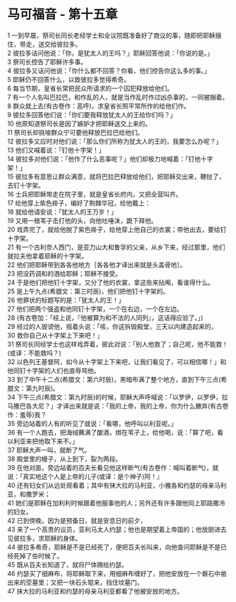 # 马可福音 - 第十五章
  
 1 一到早晨，祭司长同长老经学士和全议院既准备好了商议的事，随即把耶稣捆住，带走，送交给彼拉多。  
 2 彼拉多诘问他说：「你，是犹太人的王吗？」耶稣回答他说：「你说的是。」  
 3 祭司长控告了耶稣许多事。  
 4 彼拉多又诘问他说：「你什么都不回答？你看，他们控告你这么多的事。」  
 5 耶稣仍不回答什么，以致彼拉多觉得希奇。  
 6 每当节期，皇省长常把民众所请求的一个囚犯释放给他们。  
 7 有一个人名叫巴拉巴，和作乱的人，就是当作乱时作过凶杀事的，一同被捆着。  
 8 群众就上去(有古卷作：高呼)，求皇省长照平常所作的给他们作。  
 9 彼拉多回答他们说：「你们要我释放犹太人的王给你们吗？」  
 10 他原知道祭司长是因了嫉妒才把耶稣送交上来的。  
 11 祭司长却挑唆群众宁可要他释放巴拉巴给他们。  
 12 彼拉多又应时对他们说：「那么你们所称为犹太人的王的，我要怎么办呢？」  
 13 他们又喊着说：「钉他十字架！」  
 14 彼拉多对他们说：「他作了什么恶事呢？」他们却极力地喊着：「钉他十字架！」  
 15 彼拉多有意思让群众满意，就将巴拉巴释放给他们，把耶稣交出来，鞭挞了，去钉十字架。  
 16 士兵把耶稣带走在院子里，就是皇省长府内，又把全营叫齐。  
 17 给他穿上紫色褂子，编好了荆棘华冠，给他戴上：  
 18 就给他请安说：「犹太人的王万岁！」  
 19 又用一根苇子击打他的头，向他吐唾沫，跪下拜他。  
 20 戏弄完了，就给他脱了紫色褂子，给他穿上他自己的衣裳；带他出去，要给钉十字架。  
 21 有一个古利奈人西门，是亚力山大和鲁孚的父亲，从乡下来，经过那里，他们就拉夫他拿着耶稣的十字架。  
 22 他们把耶稣带到各各他地方［各各他才译出来就是头盖骨地］。  
 23 把没药调和的酒给耶稣；耶稣不接受。  
 24 于是他们把他钉十字架，又分了他的衣裳，拿这些来拈阄，看谁得什么。  
 25 是上午九点(希腊文：第三时辰)，他们把他钉十字架的。  
 26 他罪状的标题写的是：「犹太人的王！」  
 27 他们把两个强盗和他同钉十字架，一个在右边，一个在左边。  
 28 (有古卷加：「经上说，『他被算为和不法的人同列』，这话得应验了。」)  
 29 经过的人毁谤他，摇着头说：「咳，你这拆毁殿堂，三天以内建造起来的，  
 30 救你自己从十字架上下来吧！」  
 31 祭司长同经学士也这样戏弄着，彼此对说：「别人他救了；自己呢，他不能救！(或译：不能救吗？)  
 32 以色列王基督阿，如今从十字架上下来吧，让我们看见了，可以相信哪！」和他同钉十字架的人们也直辱骂他。  
 33 到了中午十二点(希腊文：第六时辰)，黑暗布满了整个地方，直到下午三点(希腊文：第九时辰)。  
 34 下午三点(希腊文：第九时辰)的时候，耶稣大声呼喊说：「以罗伊，以罗伊，拉马撒巴各大尼？」才译出来就是说：「我的上帝，我的上帝，你为什么撇弃(有古卷作：羞辱)我？  
 35 旁边站着的人有的听见了就说：「看哪，他呼叫以利亚呢。」  
 36 有一个人跑去，把海绒蘸满了酸酒，绑在苇子上，给他喝，说：「算了吧，看以利亚来把他取下来不。」  
 37 耶稣大声一叫，就断了气。  
 38 殿堂里的幔子，从上到下，裂为两段。  
 39 在他对面，旁边站着的百夫长看见他这样断气(有古卷作：喊叫着断气)，就说：「真实地这个人是上帝的儿子(或译：是个神子)阿！』  
 40 还有妇女们从远处观看着；其中有抹大拉的马利亚，小雅各和约瑟的母亲马利亚，和撒罗米；  
 41 她们是耶稣在加利利时候跟着他服事他的人；另外还有许多跟他同上耶路撒冷的妇女。  
 42 已到傍晚，因为是预备日，就是安息日的前夕，  
 43 来了一个高贵的议员，亚利马太人约瑟；他也是期望着上帝国的；他放胆进去见彼拉多，求耶稣的身体。  
 44 彼拉多希奇，耶稣是不是已经死了，便把百夫长叫来，向他查问耶稣是不是已经死掉了些时候了。  
 45 既从百夫长知道了，就将尸体赐给约瑟。  
 46 约瑟买了细麻布，将耶稣取下来，用细麻布缠好了，把他安放在一个磐石中凿出来的茔墓里；又把一块石头辊来，挡住坟墓门。  
 47 抹大拉的马利亚和约瑟的母亲马利亚都看了他被安放的地方。